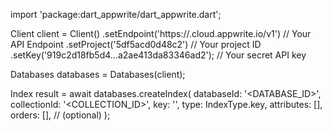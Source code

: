 import 'package:dart_appwrite/dart_appwrite.dart';

Client client = Client()
    .setEndpoint('https://<REGION>.cloud.appwrite.io/v1') // Your API Endpoint
    .setProject('5df5acd0d48c2') // Your project ID
    .setKey('919c2d18fb5d4...a2ae413da83346ad2'); // Your secret API key

Databases databases = Databases(client);

Index result = await databases.createIndex(
    databaseId: '<DATABASE_ID>',
    collectionId: '<COLLECTION_ID>',
    key: '',
    type: IndexType.key,
    attributes: [],
    orders: [], // (optional)
);
